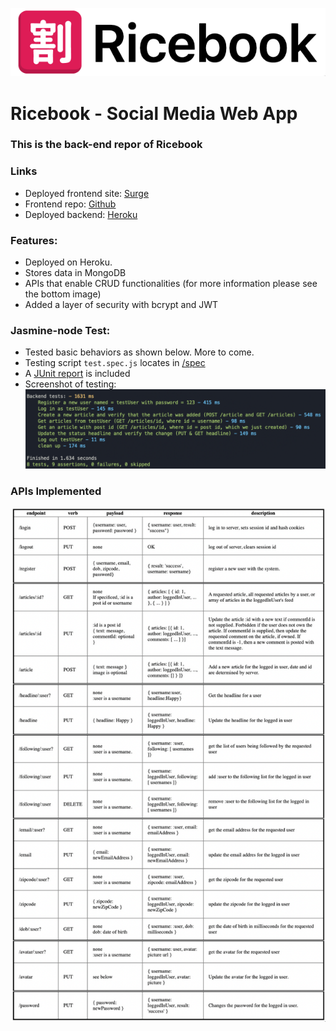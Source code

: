 ![image-logo](image-logo.png)

# Ricebook - Social Media Web App

### This is the back-end repor of Ricebook

### Links

- Deployed frontend site: [Surge](https://ricebook-bk.surge.sh/)
- Frontend repo: [Github](https://github.com/Pedifax/Ricebook_Frontend)
- Deployed backend: [Heroku](https://final-app.herokuapp.com/)

### Features:

- Deployed on Heroku.
- Stores data in MongoDB
- APIs that enable CRUD functionalities (for more information please see the bottom image)
- Added a layer of security with bcrypt and JWT

### Jasmine-node Test:

- Tested basic behaviors as shown below. More to come.
- Testing script <code>test.spec.js</code> locates in [/spec]()
- A [JUnit report]() is included
- Screenshot of testing:
  ![jasmine-node-test-result-image](/jasmine-node_screenshot.png)

### APIs Implemented

![apis](/APIs.png)
